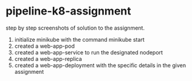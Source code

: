 # pipeline-k8-assignment
step by step screenshots of solution to the assignment.
1. initialize minikube with the command minikube start
2. created a web-app-pod
3. created a web-app-service to run the designated nodeport
4. created a web-app-replica
5. created a web-app-deployment with the specific details in the given assignment
